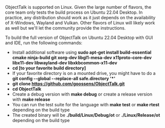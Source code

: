ObjectTalk is supported on Linux. Given the large number
of flavors, the core team only tests the build process
on Ubuntu 22.04 Desktop. In practice, any distribution
should work as it just depends on the availability of
X-Windows, Wayland and Vulkan. Other flavors
of Linux will likely work as well but we'll let the
community provide the instructions.

To build the full version of ObjectTalk on Ubuntu 22.04
Desktop with GUI and IDE, run the following commands:

* Install additional software using **sudo apt-get install build-essential cmake ninja-build git xorg-dev libgl1-mesa-dev x11proto-core-dev libx11-dev libwayland-dev libxkbcommon-x11-dev**
* **cd [to your favorite build directory]**
* If your favorite directory is on a mounted drive, you might have to do a **git config --global --replace-all safe.directory '*'**
* **git clone https://github.com/goossens/ObjectTalk.git**
* **cd ObjectTalk**
* Create a debug version with **make debug** or create a release version with **make release**
* You can run the test suite for the language with **make test** or **make rtest** depending on the build type
* The created binary will be **./build/Linux/Debug/ot** or **./Linux/Release/ot** depending on the build type
